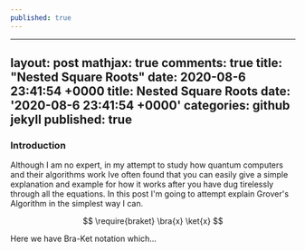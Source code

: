 ```yaml
---
published: true
---
```

---
layout: post
mathjax: true
comments: true
title:  "Nested Square Roots"
date:   2020-08-6 23:41:54 +0000
title: Nested Square Roots
date: '2020-08-6 23:41:54 +0000'
categories: github jekyll
published: true
---

### Introduction

Although I am no expert, in my attempt to study how quantum computers and their algorithms work Ive often found that you can easily give a simple explanation and example for how it works after you have dug tirelessly through all the equations. In this post I'm going to attempt explain Grover's Algorithm in the simplest way I can.

$$ \require{braket} \bra{x} \ket{x} $$

Here we have Bra-Ket notation which...
